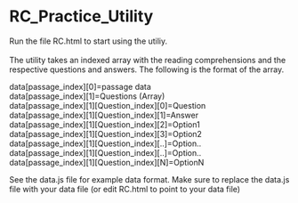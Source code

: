 RC_Practice_Utility
===================

Run the file RC.html to start using the utiliy.<br><br>
The utility takes an indexed array with the reading comprehensions and the respective questions and answers. The following is the format of the array.

data[passage_index][0]=passage data <br>
data[passage_index][1]=Questions (Array) <br>
data[passage_index][1][Question_index][0]=Question <br>
data[passage_index][1][Question_index][1]=Answer <br>
data[passage_index][1][Question_index][2]=Option1 <br>
data[passage_index][1][Question_index][3]=Option2 <br>
data[passage_index][1][Question_index][..]=Option.. <br>
data[passage_index][1][Question_index][..]=Option.. <br>
data[passage_index][1][Question_index][N]=OptionN<br>

See the data.js file for example data format. Make sure to replace the data.js file with your data file (or edit RC.html to point to your data file)
<br>
<script src="data.js" type="text/javascript" charset="utf-8"></script>
